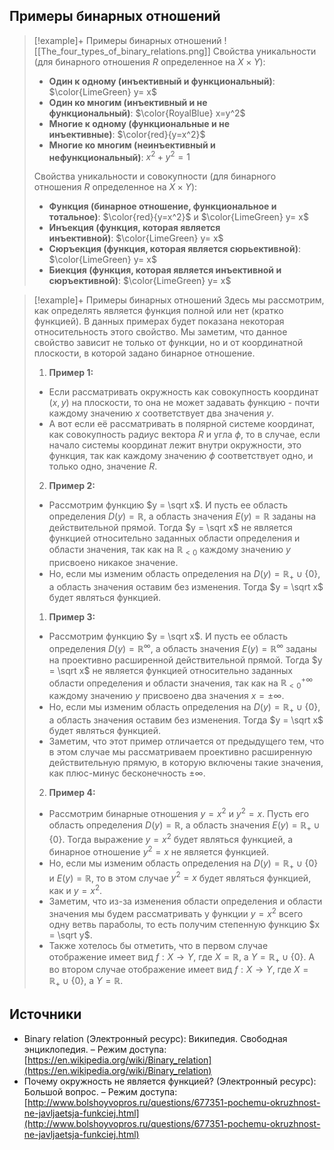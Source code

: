 ## Примеры бинарных отношений
> [!example]+ Примеры бинарных отношений
> ![[The_four_types_of_binary_relations.png]]
> Свойства уникальности (для бинарного отношения $R$ определенное на $X \times Y$):
> - **Один к одному (инъективный и функциональный)**: $\color{LimeGreen} y= x$
> - **Один ко многим (инъективный и не функциональный)**: $\color{RoyalBlue} x=y^2$
> - **Многие к одному (функциональные и не инъективные)**: $\color{red}{y=x^2}$
> - **Многие ко многим (неинъективный и нефункциональный)**: $x^2 + y^2 =1$
> 
> Свойства уникальности и совокупности (для бинарного отношения $R$ определенное на $X \times Y$):
> - **Функция (бинарное отношение, функциональное и тотальное)**: $\color{red}{y=x^2}$ и $\color{LimeGreen} y= x$
> - **Инъекция (функция, которая является инъективной)**: $\color{LimeGreen} y= x$
> - **Сюръекция (функция, которая является сюрьективной)**: $\color{LimeGreen} y= x$
> - **Биекция (функция, которая является инъективной и сюръективной)**: $\color{LimeGreen} y= x$

> [!example]+ Примеры бинарных отношений
> Здесь мы рассмотрим, как определять является функция полной или нет (кратко функцией). В данных примерах будет показана некоторая относительность этого свойство. Мы заметим, что данное свойство зависит не только от функции, но и от координатной плоскости, в которой задано бинарное отношение.     
> 1. **Пример 1:** 
> 	* Если рассматривать окружность как совокупность координат $(x,y)$ на плоскости, то она не может задавать функцию - почти каждому значению $x$ соответствует два значения $y$.
> 	* А вот если её рассматривать в полярной системе координат, как совокупность радиус вектора $R$ и угла $\phi$, то в случае, если начало системы координат лежит внутри окружности, это функция, так как каждому значению $\phi$ соответствует одно, и только одно, значение $R$.
> 2. **Пример 2:**
> 	* Рассмотрим функцию $y = \sqrt x$. И пусть ее область определения $D(y) = \mathbb R$, а область значения $E(y) = \mathbb R$ заданы на действительной прямой. Тогда $y = \sqrt x$ не является функцией относительно заданных области определения и области значения, так как на $\mathbb R_{< 0}$ каждому значению $y$ присвоено никакое значение. 
> 	* Но, если мы изменим область определения на $D(y) = \mathbb R_+ \cup \{0\}$, а область значения оставим без изменения. Тогда $y = \sqrt x$ будет являться функцией. 
> 1. **Пример 3:**
> 	* Рассмотрим функцию $y = \sqrt x$. И пусть ее область определения $D(y) = \mathbb R^{\infty}$, а область значения $E(y) = \mathbb R^{\infty}$ заданы на проективно расширенной действительной прямой. Тогда $y = \sqrt x$ не является функцией относительно заданных области определения и области значения, так как на $\mathbb R^{+\infty}_{< 0}$ каждому значению $y$ присвоено два значения $x = \pm \infty$. 
> 	* Но, если мы изменим область определения на $D(y) = \mathbb R_+ \cup \{0\}$, а область значения оставим без изменения. Тогда $y = \sqrt x$ будет являться функцией. 
> 	* Заметим, что этот пример отличается от предыдущего тем, что в этом случае мы рассматриваем проективно расширенную действительную прямую, в которую включены такие значения, как плюс-минус бесконечность $\pm\infty$.
> 2. **Пример 4:**
> 	* Рассмотрим бинарные отношения $y = x^2$ и $y^2 = x$. Пусть его область определения $D(y) = \mathbb R$, а область значения $E(y) = \mathbb R_+ \cup \{0\}$. Тогда выражение $y = x^2$ будет являться функцией, а бинарное отношение $y^2 = x$ не является функцией. 
> 	* Но, если мы изменим область определения на $D(y) = \mathbb R_+ \cup \{0\}$ и $E(y) = \mathbb R$, то в этом случае $y^2 = x$ будет являться функцией, как и $y = x^2$. 
> 	* Заметим, что из-за изменения области определения и области значения мы будем рассматривать у функции $y = x^2$ всего одну ветвь параболы, то есть получим степенную функцию $x = \sqrt y$. 
> 	* Также хотелось бы отметить, что в первом случае отображение имеет вид $f: X\rightarrow Y$, где $X = \mathbb R$, а $Y = \mathbb R_+ \cup \{0\}$. А во втором случае отображение имеет вид $f: X\rightarrow Y$, где $X = \mathbb R_+ \cup \{0\}$, а $Y = \mathbb R$.
> 

## Источники
* Binary relation (Электронный ресурс): Википедия. Свободная энциклопедия. – Режим доступа: [https://en.wikipedia.org/wiki/Binary_relation](https://en.wikipedia.org/wiki/Binary_relation)
* Почему окружность не является функцией? (Электронный ресурс): Большой вопрос. – Режим доступа: [http://www.bolshoyvopros.ru/questions/677351-pochemu-okruzhnost-ne-javljaetsja-funkciej.html](http://www.bolshoyvopros.ru/questions/677351-pochemu-okruzhnost-ne-javljaetsja-funkciej.html)